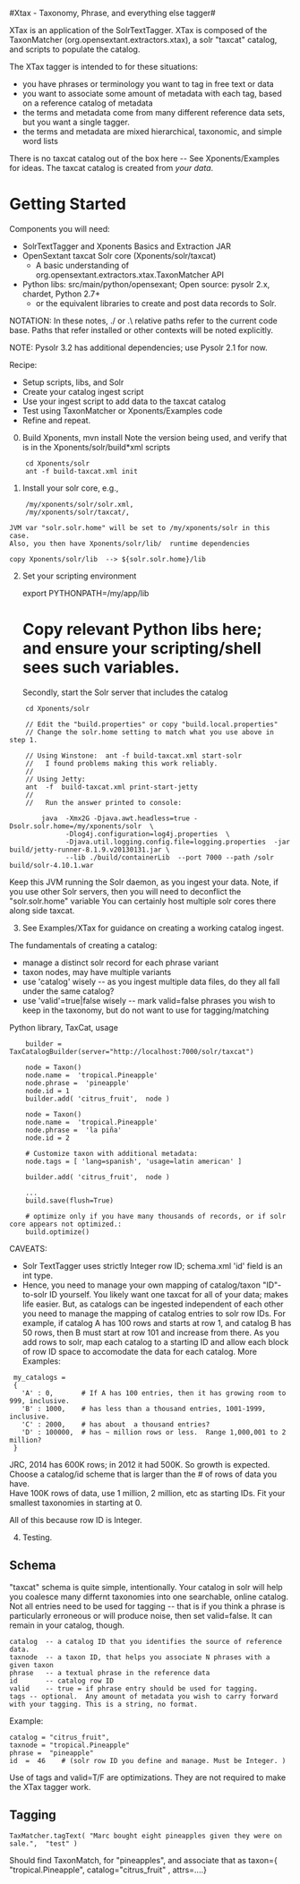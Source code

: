 #Xtax - Taxonomy, Phrase, and everything else tagger#

XTax is an application of the SolrTextTagger.  XTax is composed of the 
TaxonMatcher (org.opensextant.extractors.xtax), a solr "taxcat" catalog, 
and scripts to populate the catalog.

The XTax tagger is intended to for these situations:

 * you have phrases or terminology you want to tag in free text or data
 * you want to associate some amount of metadata with each tag, based on a reference catalog of metadata
 * the terms and metadata come from many different reference data sets, but you want a single tagger.
 * the terms and metadata are mixed hierarchical, taxonomic, and simple word lists

There is no taxcat catalog out of the box here -- See Xponents/Examples for ideas.
The taxcat catalog is created from *your data*.


Getting Started
===============
Components you will need:

 * SolrTextTagger and Xponents Basics and Extraction JAR
 * OpenSextant taxcat Solr core (Xponents/solr/taxcat)
   * A basic understanding of org.opensextant.extractors.xtax.TaxonMatcher API
 * Python libs: src/main/python/opensexant;  Open source: pysolr 2.x, chardet, Python 2.7+
   * or the equivalent libraries to create and post data records to Solr.

NOTATION: In these notes, ./ or .\ relative paths refer to the current code base.
Paths that refer installed or other contexts will be noted explicitly.

NOTE: Pysolr 3.2 has additional dependencies; use Pysolr 2.1 for now.

Recipe:
* Setup scripts, libs, and Solr
* Create your catalog ingest script
* Use your ingest script to add data to the taxcat catalog
* Test using TaxonMatcher or Xponents/Examples code
* Refine and repeat.

0. Build Xponents, 
    mvn install 
    Note the version being used, and verify that is in the Xponents/solr/build*xml scripts
```
    cd Xponents/solr
    ant -f build-taxcat.xml init
```

1. Install  your solr core, e.g.,  
```
    /my/xponents/solr/solr.xml, 
    /my/xponents/solr/taxcat/, 
```

    JVM var "solr.solr.home" will be set to /my/xponents/solr in this case.
    Also, you then have Xponents/solr/lib/  runtime dependencies

    copy Xponents/solr/lib  --> ${solr.solr.home}/lib

2. Set your scripting environment

    export PYTHONPATH=/my/app/lib
    # Copy relevant Python libs here; and ensure your scripting/shell sees such variables.

    Secondly, start the Solr server that includes the catalog 
    
```
    cd Xponents/solr

    // Edit the "build.properties" or copy "build.local.properties" 
    // Change the solr.home setting to match what you use above in step 1.

    // Using Winstone:  ant -f build-taxcat.xml start-solr
    //   I found problems making this work reliably.
    //
    // Using Jetty:
    ant  -f  build-taxcat.xml print-start-jetty
    //
    //   Run the answer printed to console:

        java  -Xmx2G -Djava.awt.headless=true -Dsolr.solr.home=/my/xponents/solr  \
              -Dlog4j.configuration=log4j.properties  \
              -Djava.util.logging.config.file=logging.properties  -jar build/jetty-runner-8.1.9.v20130131.jar \
              --lib ./build/containerLib  --port 7000 --path /solr build/solr-4.10.1.war
```

Keep this JVM running the Solr daemon, as you ingest your data.
Note, if you use other Solr servers, then you will need to deconflict the "solr.solr.home" variable
You can certainly host multiple solr cores there along side taxcat.


3. See Examples/XTax for guidance on creating a working catalog ingest.
 
The fundamentals of creating a catalog:
* manage a distinct solr record for each phrase variant
* taxon nodes, may have multiple variants
* use 'catalog' wisely -- as you ingest multiple data files, do they all fall under the same catalog?
* use 'valid'=true|false wisely -- mark valid=false phrases you wish to keep in the taxonomy, but do not want to use for tagging/matching


Python library, TaxCat, usage
```
    builder = TaxCatalogBuilder(server="http://localhost:7000/solr/taxcat")

    node = Taxon()
    node.name =  'tropical.Pineapple'
    node.phrase =  'pineapple'
    node.id = 1
    builder.add( 'citrus_fruit',  node )

    node = Taxon()
    node.name =  'tropical.Pineapple'
    node.phrase =  'la piña'
    node.id = 2

    # Customize taxon with additional metadata:
    node.tags = [ 'lang=spanish', 'usage=latin american' ]

    builder.add( 'citrus_fruit',  node )

    ...
    build.save(flush=True)

    # optimize only if you have many thousands of records, or if solr core appears not optimized.:
    build.optimize()
```


CAVEATS:
* Solr TextTagger uses strictly Integer row ID; schema.xml 'id' field is an int type.
* Hence, you need to manage your own mapping of catalog/taxon "ID"-to-solr ID yourself.
You likely want one taxcat for all of your data;  makes life easier.  But, as catalogs can be
ingested independent of each other you need to manage the mapping of catalog entries to solr row IDs.  For example, 
if catalog A has 100 rows and starts at row 1, and catalog B has 50 rows, then B must start at row 101 and increase
from there.   As you add rows to solr,  map each catalog to a starting ID and allow each block 
of row ID space to accomodate the data for each catalog. More Examples:

```
 my_catalogs = 
 {
   'A' : 0,       # If A has 100 entries, then it has growing room to 999, inclusive.
   'B' : 1000,    # has less than a thousand entries, 1001-1999, inclusive.
   'C' : 2000,    # has about  a thousand entries?
   'D' : 100000,  # has ~ million rows or less.  Range 1,000,001 to 2 million?
 }
```

JRC, 2014 has 600K rows;  in 2012 it had 500K.  So growth is expected.
Choose a catalog/id scheme that is larger than the # of rows of data you have.  
Have 100K rows of data, use 1 million, 2 million, etc as starting IDs.
Fit your smallest taxonomies in starting at 0.

All of this because row ID is Integer.


4. Testing. 

## Schema ##

"taxcat" schema is quite simple, intentionally.
Your catalog in solr will help you coalesce many differnt taxonomies into one searchable, online catalog.
Not all entries need to be used for tagging -- that is if you think a phrase is particularly erroneous or will
produce noise, then set valid=false.  It can remain in your catalog, though.

    catalog  -- a catalog ID that you identifies the source of reference data.
    taxnode  -- a taxon ID, that helps you associate N phrases with a given taxon
    phrase   -- a textual phrase in the reference data
    id       -- catalog row ID
    valid    -- true = if phrase entry should be used for tagging.
    tags -- optional.  Any amount of metadata you wish to carry forward with your tagging. This is a string, no format.

Example:

    catalog = "citrus_fruit",
    taxnode = "tropical.Pineapple"
    phrase =  "pineapple"
    id  =  46    # (solr row ID you define and manage. Must be Integer. )

Use of tags and valid=T/F are optimizations.  They are not required to make the XTax tagger work.

## Tagging ##

    TaxMatcher.tagText( "Marc bought eight pineapples given they were on sale.",  "test" )

Should find TaxonMatch, for "pineapples", and associate that as taxon={ "tropical.Pineapple", catalog="citrus_fruit" , attrs=....}

